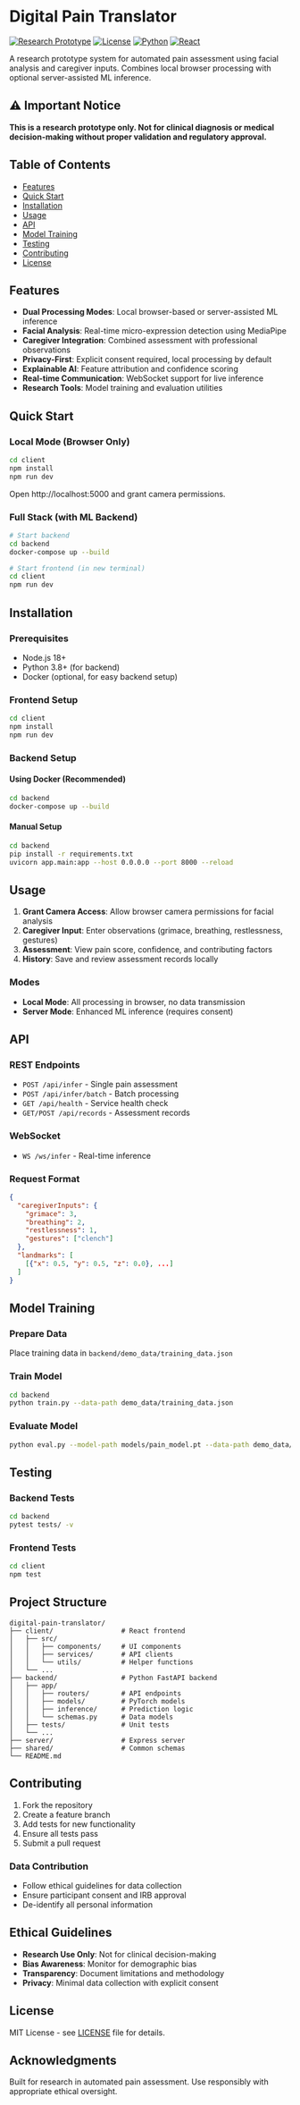 # Digital Pain Translator

[![Research Prototype](https://img.shields.io/badge/status-research%20prototype-orange)](https://github.com/yourusername/digital-pain-translator)
[![License](https://img.shields.io/badge/license-MIT-blue.svg)](LICENSE)
[![Python](https://img.shields.io/badge/python-3.8+-blue.svg)](https://www.python.org/)
[![React](https://img.shields.io/badge/react-18+-blue.svg)](https://reactjs.org/)

A research prototype system for automated pain assessment using facial analysis and caregiver inputs. Combines local browser processing with optional server-assisted ML inference.

## ⚠️ Important Notice

**This is a research prototype only. Not for clinical diagnosis or medical decision-making without proper validation and regulatory approval.**

## Table of Contents

- [Features](#features)
- [Quick Start](#quick-start)
- [Installation](#installation)
- [Usage](#usage)
- [API](#api)
- [Model Training](#model-training)
- [Testing](#testing)
- [Contributing](#contributing)
- [License](#license)

## Features

- **Dual Processing Modes**: Local browser-based or server-assisted ML inference
- **Facial Analysis**: Real-time micro-expression detection using MediaPipe
- **Caregiver Integration**: Combined assessment with professional observations
- **Privacy-First**: Explicit consent required, local processing by default
- **Explainable AI**: Feature attribution and confidence scoring
- **Real-time Communication**: WebSocket support for live inference
- **Research Tools**: Model training and evaluation utilities

## Quick Start

### Local Mode (Browser Only)

```bash
cd client
npm install
npm run dev
```

Open http://localhost:5000 and grant camera permissions.

### Full Stack (with ML Backend)

```bash
# Start backend
cd backend
docker-compose up --build

# Start frontend (in new terminal)
cd client
npm run dev
```

## Installation

### Prerequisites

- Node.js 18+
- Python 3.8+ (for backend)
- Docker (optional, for easy backend setup)

### Frontend Setup

```bash
cd client
npm install
npm run dev
```

### Backend Setup

#### Using Docker (Recommended)

```bash
cd backend
docker-compose up --build
```

#### Manual Setup

```bash
cd backend
pip install -r requirements.txt
uvicorn app.main:app --host 0.0.0.0 --port 8000 --reload
```

## Usage

1. **Grant Camera Access**: Allow browser camera permissions for facial analysis
2. **Caregiver Input**: Enter observations (grimace, breathing, restlessness, gestures)
3. **Assessment**: View pain score, confidence, and contributing factors
4. **History**: Save and review assessment records locally

### Modes

- **Local Mode**: All processing in browser, no data transmission
- **Server Mode**: Enhanced ML inference (requires consent)

## API

### REST Endpoints

- `POST /api/infer` - Single pain assessment
- `POST /api/infer/batch` - Batch processing
- `GET /api/health` - Service health check
- `GET/POST /api/records` - Assessment records

### WebSocket

- `WS /ws/infer` - Real-time inference

### Request Format

```json
{
  "caregiverInputs": {
    "grimace": 3,
    "breathing": 2,
    "restlessness": 1,
    "gestures": ["clench"]
  },
  "landmarks": [
    [{"x": 0.5, "y": 0.5, "z": 0.0}, ...]
  ]
}
```

## Model Training

### Prepare Data

Place training data in `backend/demo_data/training_data.json`

### Train Model

```bash
cd backend
python train.py --data-path demo_data/training_data.json
```

### Evaluate Model

```bash
python eval.py --model-path models/pain_model.pt --data-path demo_data/test_data.json
```

## Testing

### Backend Tests

```bash
cd backend
pytest tests/ -v
```

### Frontend Tests

```bash
cd client
npm test
```

## Project Structure

```
digital-pain-translator/
├── client/                 # React frontend
│   ├── src/
│   │   ├── components/     # UI components
│   │   ├── services/       # API clients
│   │   └── utils/          # Helper functions
│   └── ...
├── backend/                # Python FastAPI backend
│   ├── app/
│   │   ├── routers/        # API endpoints
│   │   ├── models/         # PyTorch models
│   │   ├── inference/      # Prediction logic
│   │   └── schemas.py      # Data models
│   ├── tests/              # Unit tests
│   └── ...
├── server/                 # Express server
├── shared/                 # Common schemas
└── README.md
```

## Contributing

1. Fork the repository
2. Create a feature branch
3. Add tests for new functionality
4. Ensure all tests pass
5. Submit a pull request

### Data Contribution

- Follow ethical guidelines for data collection
- Ensure participant consent and IRB approval
- De-identify all personal information

## Ethical Guidelines

- **Research Use Only**: Not for clinical decision-making
- **Bias Awareness**: Monitor for demographic bias
- **Transparency**: Document limitations and methodology
- **Privacy**: Minimal data collection with explicit consent

## License

MIT License - see [LICENSE](LICENSE) file for details.

## Acknowledgments

Built for research in automated pain assessment. Use responsibly with appropriate ethical oversight.
